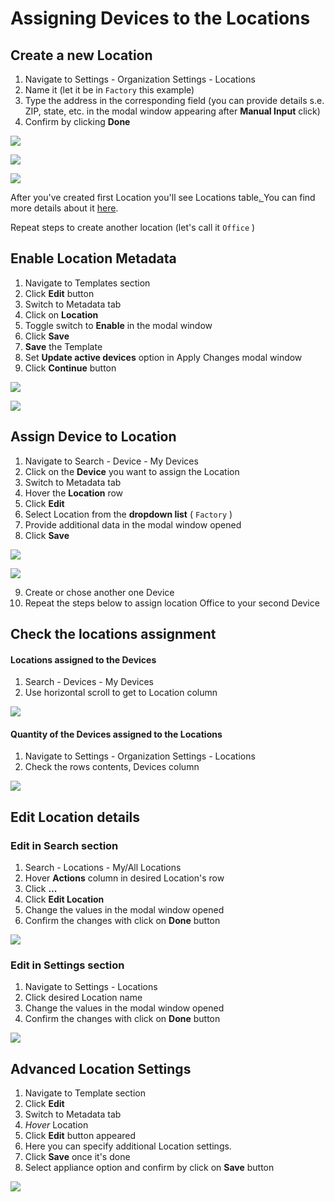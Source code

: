 # Assigning Devices to the Locations

## Create a new Location 

1. Navigate to Settings - Organization Settings - Locations 
2. Name it \(let it be in `Factory` this example\)
3. Type the address in the corresponding field \(you can provide details s.e. ZIP, state, etc. in the modal window appearing after **Manual Input** click\)
4. Confirm by clicking **Done**

![](../.gitbook/assets/create_location.png)

![](../.gitbook/assets/factory.png)

![](../.gitbook/assets/factory_detailed_address.png)

After you've created first Location you'll see Locations table[. ](../web-dashboard/search/locations.md#table-contents)You can find more details about it [here](../web-dashboard/search/locations.md#table-contents).

Repeat steps to create another location \(let's call it `Office` \)

## Enable Location Metadata

1. Navigate to Templates section  
2. Click **Edit** button 
3. Switch to Metadata tab 
4. Click on **Location** 
5. Toggle switch to **Enable** in the modal window 
6. Click **Save** 
7. **Save** the Template
8. Set **Update active devices** option in Apply Changes modal window 
9. Click **Continue** button

![](../.gitbook/assets/metadata_edit.png)

![](../.gitbook/assets/apply.png)

## Assign Device to Location

1. Navigate to Search - Device - My Devices
2. Click on the **Device** you want to assign the Location
3. Switch to Metadata tab 
4. Hover the **Location** row
5. Click **Edit**
6. Select Location from the **dropdown list** \( `Factory` \)
7. Provide additional data in the modal window opened
8. Click **Save** 

![](../.gitbook/assets/device_location.png)

![](../.gitbook/assets/factory_assign.png)

9. Create or chose another one Device  
10. Repeat the steps below to assign location Office to your second Device  


## Check the locations assignment

#### Locations assigned to the Devices

1. Search - Devices - My Devices
2. Use horizontal scroll to get to Location column

![](../.gitbook/assets/serch-dev-loc.png)

#### Quantity of the Devices assigned to the Locations

1. Navigate to Settings - Organization Settings - Locations 
2. Check the rows contents, Devices column 

![](../.gitbook/assets/locations%20%282%29.png)

## Edit Location details

### Edit in Search section

1. Search - Locations - My/All Locations
2. Hover **Actions** column in desired Location's row
3. Click **...**
4. Click **Edit Location** 
5. Change the values in the modal window opened
6. Confirm the changes with click on **Done** button

![](../.gitbook/assets/edit_locations_search.png)

### Edit in Settings section

1. Navigate to Settings - Locations  
2. Click desired Location name
3. Change the values in the modal window opened
4. Confirm the changes with click on **Done** button

![](../.gitbook/assets/settings_location.png)

## Advanced Location Settings

1. Navigate to Template section 
2. Click **Edit** 
3. Switch to Metadata tab
4. _Hover_ Location
5. Click **Edit** button appeared
6. Here you can specify additional Location settings.
7. Click **Save** once it's done
8. Select appliance option and confirm by click on **Save** button

![](../.gitbook/assets/add_loc_set.png)




